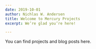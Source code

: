 ```yaml
---
date: 2019-10-01
author: Nichlas W. Andersen
title: Welcome to Mercury Projects
excerpt: We’re glad you’re here!

---
```

You can find projects and blog posts here.